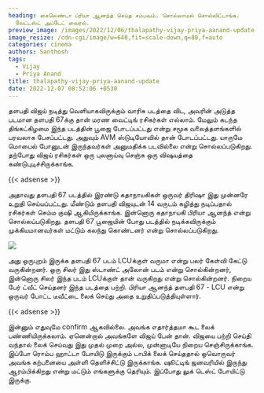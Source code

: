```yaml
---
heading: சைலெண்டா ப்ரியா ஆனந்த் செய்த சம்பவம். சொல்லாமல் சொல்லிட்டாங்க.
  லேட்டஸ்ட் அப்டேட் வைரல்.
preview_image: /images/2022/12/06/thalapathy-vijay-priya-aanand-update-2-.jpg
image_resize: /cdn-cgi/image/w=640,fit=scale-down,q=80,f=auto
categories: cinema
authors: Santhosh
tags:
  - Vijay
  - Priya Anand
title: thalapathy-vijay-priya-aanand-update
date: 2022-12-07 08:52:06 +0530
---
```

தளபதி விஜய் நடித்து வெளியாகவிருக்கும் வாரிசு படத்தை விட, அவரின் அடுத்த படமான தளபதி 67க்கு தான் மரண வைட்டிங் ரசிகர்கள் எல்லாம். மேலும் கடந்த திங்கட்கிழமை இந்த படத்தின் பூஜை போடப்பட்டது என்று சமூக வலைத்தளங்களில் பரவலாக பேசப்பட்டது. அதுவும் AVM ஸ்டுடியோவில் தான் போடப்பட்டது. யாருமே மொபைல் போனுடன் இருந்தவர்கள் அனுமதிக்க படவில்லை என்று சொல்லப்படுகிறது. தற்போது விஜய் ரசிகர்கள் ஒரு புலனாய்வு செஞ்சு ஒரு விஷயத்தை கண்டுபுடிச்சிருக்காங்க.

{{< adsense >}}

அதாவது தளபதி 67 படத்தில் இரண்டு கதாநாயகிகள் ஒருவர் திரிஷா இது முன்னரே உறுதி செய்யப்பட்டது. மீண்டும் தளபதி விஜயுடன் 14 வருடம் கழித்து நடிப்பதால் ரசிகர்கள் செம்ம குஷி ஆகியிருக்காங்க. இன்னொரு கதாநாயகி பிரியா ஆனந்த் என்று சொல்லப்படுகிறது. தளபதி 67 பூஜையின் போது படத்தில் நடிக்கவிருக்கும் முக்கியமானவர்கள் மட்டும் கலந்து கொண்டனர் என்று சொல்லப்படுகிறது.

![](/images/2022/12/06/thalapathy-vijay-priya-aanand-update-1-.jpg)

 அது ஒருபுறம் இருக்க தளபதி 67 படம் LCUக்குள் வருமா என்று பலர் கேள்வி கேட்டு வருகின்றனர். ஒரு சிலர் இது  ஸ்டாண்ட் அலோன் படம் என்று சொல்கின்றனர், இன்னொரு சிலர் இந்த படம் LCUக்குள் தான் வருகிறது என்று சொல்கின்றனர். நிறைய பேர் ட்வீட் செய்தனர் இந்த படத்தை பற்றி. பிரியா ஆனந்த்  தளபதி 67 - LCU என்று ஒருவர் போட்ட டீவீட்டை லைக் செய்து அதை உறுதிப்படுத்தியுள்ளார்.

{{< adsense >}}

இன்னும் எதுவுமே confirm ஆகவில்லை. அவங்க எதார்த்தமா கூட லைக் பண்ணியிருக்கலாம். ஏனென்றால் அவங்களே விஜய் பேன் தான். விஜயை  பற்றி செய்தி வந்தால் லைக் செய்வது இது முதல் முறை அல்ல, முன்னாடியே நிறைய செஞ்சிருக்காங்க. இப்போ ரொம்ப ஹாட்டா போயிடு இருக்கும் டாபிக் லைக் செய்ததால் ஒவொருவர் அவங்க கற்பனையை அள்ளி தெளிச்சிட்டு இருக்காங்க. ஷூட்டிங் ஜனவரியில் இருந்து ஆரம்பிக்கிறது என்று மட்டும் எங்களுக்கு தெரியும். இப்போது லுக் டெஸ்ட் போயிட்டு இருக்கு.